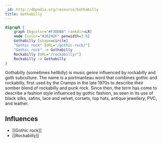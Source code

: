 ```yaml
---
_id: http://dbpedia.org/resource/Gothabilly
title: Gothabilly
---
```


```dot
digraph {
	graph [bgcolor="#F3DDB8" rankdir=LR]
	node [color="#26242F" penwidth=3.0]
	Gothabilly [shape=circle]
	"Gothic rock" [URL="/gothic-rock/"]
	"Gothic rock" -> Gothabilly
	Rockabilly [URL="/rockabilly/"]
	Rockabilly -> Gothabilly
}
```

Gothabilly (sometimes hellbilly) is music genre influenced by rockabilly and goth subculture. The name is a portmanteau word that combines gothic and rockabilly, first used by the Cramps in the late 1970s to describe their somber blend of rockabilly and punk rock. Since then, the term has come to describe a fashion style influenced by gothic fashion, as seen in its use of black silks, satins, lace and velvet, corsets, top hats, antique jewellery, PVC, and leather.

## Influences
- [[Gothic rock]]
- [[Rockabilly]]
